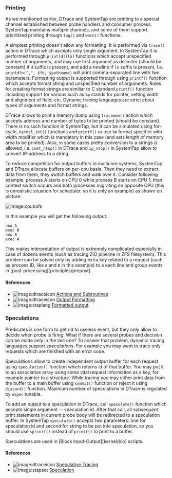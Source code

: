 ### Printing

As we mentioned earlier, DTrace and SystemTap are printing to a special channel established between probe handlers and consumer process. SystemTap maintains multiple channels, and some of them support prioritized printing through `log()` and `warn()` functions. 

A simplest printing doesn't allow any formatting. It is performed via `trace()` action in DTrace which accepts only single argument. In SystemTap it is performed through `print[d][ln]` functions which accept unspecified number of arguments, and may use first argument as delimiter (should be constant) if `d` suffix is present, and add a newline if `ln` suffix is present. I.e. `printdln(",", $fd, $pathname)` will print comma-separated line with two parameters. Formatting output is supported through using `printf()` function which accepts format string and unspecified number of arguments. Rules for creating format strings are similiar to C standard `printf()` function including support for various such as `%p` stands for pointer, setting width and alignment of field, etc. Dynamic tracing languages are strict about types of arguments and format strings. 

DTrace allows to print a memory dump using `tracemem()` action which accepts address and number of bytes to be printed (should be constant). There is no such function in SystemTap, but it can be simulated using for-cycle, `kernel_int()` functions and `printf()` or use `%m` format specifier with width modifier which is mandatory in this case (and sets length of memory area to be printed). Also, in some cases pretty conversion to a strings is allowed, i.e. `inet_ntop()` in DTrace and `ip_ntop()` in SystemTap allow to convert IP-address to a string. 

To reduce competition for output buffers in multicore systems, SystemTap and DTrace allocate buffers on per-cpu basis. Then they need to extract data from them, they switch buffers and walk over it. Consider following example: process A starts on CPU 0 while process B starts on CPU 1, than context switch occurs and both processes migrating on opposite CPU (this is unrealistic situation for scheduler, so it is only an example) as shown on picture:

![image:cpubufs](cpubufs.png)

In this example you will get the following output:
```
new A
exec B
new B
exec A
```
This makes interpretation of output is extremely complicated especially in case of dozens events (such as tracing ZIO pipeline in ZFS filesystem). This problem can be solved only by adding extra key related to a request (such as process ID, like `A` and `B` in this example) to a each line and group events in [post-processing][principles/prepost].

#### References

* ![image:dtraceicon](icons/dtrace.png) [Actions and Subroutines](http://docs.oracle.com/cd/E19253-01/817-6223/chp-actsub/index.html)
* ![image:dtraceicon](icons/dtrace.png) [Output Formatting](http://docs.oracle.com/cd/E19253-01/817-6223/chp-fmt/index.html)
* ![image:staplang](icons/staplang.png) [Formatted output](https://sourceware.org/systemtap/langref/Formatted_output.html)

### Speculations

Predicates is one form to get rid to useless event, but they only allow to decide when probe is firing. What if there are several probes and decision can be made only in the last one? To answer that problem, dynamic tracing languages support _speculations_. For example you may want to trace only requests which are finished with an error code. 

Speculations allow to create independent output buffer for each request using `speculation()` function which returns id of that buffer. You may put it to an associative array using some vital request information as a key, for example pointer to a structure. While tracing you may either print data from the buffer to a main buffer using `commit()` function or reject it using `discard()` function. Maximum number of speculations in DTrace is regulated by `nspec` tunable. 

To add an output to a speculation in DTrace, call `speculate()` function which accepts single argument -- speculation id. After that call, all subsequent print statements in current probe body will be redirected to a speculation buffer. In SystemTap `speculate()` accepts two parameters: one for speculation id and second for string to be put into speculation, so you should use `sprintf()` instead of `printf()` to print to a buffer.

Speculations are used in [Block Input-Output][kernel/bio] scripts. 

#### References

* ![image:dtraceicon](icons/dtrace.png) [Speculative Tracing](http://docs.oracle.com/cd/E19253-01/817-6223/chp-spec/index.html)
* ![image:stapset](icons/stapset.png) [Speculation](https://sourceware.org/systemtap/tapsets/speculation.stp.html)
